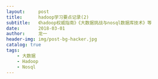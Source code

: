 ```yaml
---
layout:     post
title:      hadoop学习要点记录(2)
subtitle:   《hadoop权威指南》《大数据挑战与nosql数据库技术》等
date:       2018-03-01
author:     龙一
header-img: img/post-bg-hacker.jpg
catalog: true
tags:
    - 大数据
    - Hadoop
    - Nosql
---
```


















